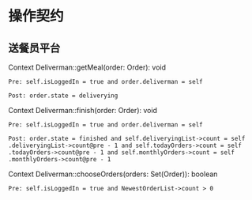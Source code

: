 # 操作契约

## 送餐员平台
Context Deliverman::getMeal(order: Order): void

	Pre: self.isLoggedIn = true and order.deliverman = self

	Post: order.state = deliverying

Context Deliverman::finish(order: Order): void

	Pre: self.isLoggedIn = true and order.deliverman = self

	Post: order.state = finished and self.deliveryingList->count = self
	.deliveryingList->count@pre - 1 and self.todayOrders->count = self
	.todayOrders->count@pre - 1 and self.monthlyOrders->count = self
	.monthlyOrders->count@pre - 1

Context Deliverman::chooseOrders(orders: Set(Order)): boolean

	Pre: self.isLoggedIn = true and NewestOrderList->count > 0

